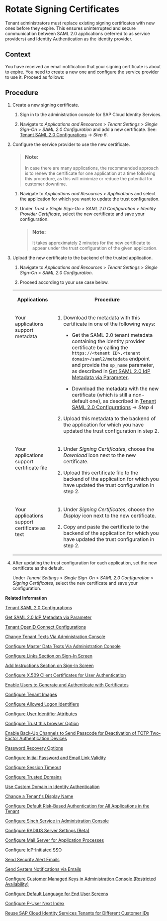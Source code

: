 <!-- loio6621ad5868a3429d8b79f0c3c188e585 -->

# Rotate Signing Certificates

Tenant administrators must replace existing signing certificates with new ones before they expire. This ensures uninterrupted and secure communication between SAML 2.0 applications \(referred to as service providers\) and Identity Authentication as the identity provider.



## Context

You have received an email notification that your signing certificate is about to expire. You need to create a new one and configure the service provider to use it. Proceed as follows:



## Procedure

1.  Create a new signing certificate.

    1.  Sign in to the administration console for SAP Cloud Identity Services.

    2.  Navigate to *Applications and Resources* \> *Tenant Settings* \> *Single Sign-On* \> *SAML 2.0 Configuration* and add a new certificate. See: [Tenant SAML 2.0 Configurations](tenant-saml-2-0-configurations-e81a19b.md) → *Step 6*.


2.  Configure the service provider to use the new certificate.

    > ### Note:  
    > In case there are many applications, the recommended approach is to renew the certificate for one application at a time following this procedure, as this will minimize or reduce the potential for customer downtime.

    1.  Navigate to *Applications and Resources* \> *Applications* and select the application for which you want to update the trust configuration.

    2.  Under *Trust* \> *Single Sign-On* \> *SAML 2.0 Configuration* \> *Identity Provider Certificate*, select the new certificate and save your configuration.

        > ### Note:  
        > It takes approximately 2 minutes for the new certificate to appear under the trust configuration of the given application.


3.  Upload the new certificate to the backend of the trusted application.

    1.  Navigate to *Applications and Resources* \> *Tenant Settings* \> *Single Sign-On* \> *SAML 2.0 Configuration*.

    2.  Proceed according to your use case below.



    <table>
    <tr>
    <th valign="top">

    Applications
    
    </th>
    <th valign="top">

    Procedure
    
    </th>
    </tr>
    <tr>
    <td valign="top">
    
    Your applications support metadata
    
    </td>
    <td valign="top">
    
    1.  Download the metadata with this certificate in one of the following ways:

        -   Get the SAML 2.0 tenant metadata containing the identity provider certificate by calling the `https://<tenant ID>.<tenant domain>/saml2/metadata` endpoint and provide the `sp_name` parameter, as described in [Get SAML 2.0 IdP Metadata via Parameter](get-saml-2-0-idp-metadata-via-parameter-2c76690.md).

        -   Download the metadata with the new certificate \(which is still a non-default one\), as described in [Tenant SAML 2.0 Configurations](tenant-saml-2-0-configurations-e81a19b.md) → *Step 4*


    2.  Upload this metadata to the backend of the application for which you have updated the trust configuration in step 2.



    
    </td>
    </tr>
    <tr>
    <td valign="top">
    
    Your applications support certificate file
    
    </td>
    <td valign="top">
    
    1.  Under *Signing Certificates*, choose the *Download* icon next to the new certificate.

    2.  Upload this certificate file to the backend of the application for which you have updated the trust configuration in step 2.



    
    </td>
    </tr>
    <tr>
    <td valign="top">
    
    Your applications support certificate as text
    
    </td>
    <td valign="top">
    
    1.  Under *Signing Certificates*, choose the *Display* icon next to the new certificate.

    2.  Copy and paste the certificate to the backend of the application for which you have updated the trust configuration in step 2.



    
    </td>
    </tr>
    </table>
    
4.  After updating the trust configuration for each application, set the new certificate as the default.

    Under *Tenant Settings* \> *Single Sign-On* \> *SAML 2.0 Configuration* \> *Signing Certificates*, select the new certificate and save your configuration.


**Related Information**  


[Tenant SAML 2.0 Configurations](tenant-saml-2-0-configurations-e81a19b.md "You as a tenant administrator can view and download the tenant SAML 2.0 metadata. You can also change the name format and update your certificate used by the identity provider to digitally sign the messages for the applications.")

[Get SAML 2.0 IdP Metadata via Parameter](get-saml-2-0-idp-metadata-via-parameter-2c76690.md "Tenant administrator can get the SAML 2.0 metadata via specific parameters.")

[Tenant OpenID Connect Configurations](tenant-openid-connect-configurations-3d6abcc.md "You as a tenant administrator can view and configure the tenant OpenID Connect configurations.")

[Change Tenant Texts Via Administration Console](change-tenant-texts-via-administration-console-c24b1d0.md "The change tenant texts option can be used to change the predefined texts and messages for end-user screens available per tenant in Identity Authentication via the administration console.")

[Configure Master Data Texts Via Administration Console](configure-master-data-texts-via-administration-console-c068ac9.md "The master data texts option can be used to configure the predefined master data for each resource in Identity Authentication via the administration console.")

[Configure Links Section on Sign-In Screen](configure-links-section-on-sign-in-screen-060c032.md "You can configure links to appear on the sign-in screen of your applications.")

[Add Instructions Section on Sign-In Screen](add-instructions-section-on-sign-in-screen-c9e717e.md "You can customize the sign-in screen of the Horizon theme with instructions for the user.")

[Configure X.509 Client Certificates for User Authentication](configure-x-509-client-certificates-for-user-authentication-52c7dcb.md "Tenant administrators can configure X.509 client certificates for user authentication as an alternative to authenticating with a user name and a password.")

[Enable Users to Generate and Authenticate with Certificates](enable-users-to-generate-and-authenticate-with-certificates-4cf818a.md "Allow users to generate and authenticate with certificates.")

[Configure Tenant Images](configure-tenant-images-8742046.md "You can configure a custom global logo and, or a background image on the forms for sign-in in, registration, upgrade, password update, and account activation for all applications in a tenant. You can also set a favicon for tenant.")

[Configure Allowed Logon Identifiers](configure-allowed-logon-identifiers-3adf1ff.md "Tenant administrators can choose the allowed logon identifiers for the users.")

[Configure User Identifier Attributes](configure-user-identifier-attributes-8b9fa88.md "Tenant administrators can configure user identifier attributes as required and unique for the tenant.")

[Configure Trust this browser Option](configure-trust-this-browser-option-5b8377e.md "Tenant administrator can set the number of days for which the users won't get prompted for second-factor authentication, if they sign in from the same browser.")

[Enable Back-Up Channels to Send Passcode for Deactivation of TOTP Two-Factor Authentication Devices](enable-back-up-channels-to-send-passcode-for-deactivation-of-totp-two-factor-authenticati-782935e.md "Tenant administrator can configure back-up channels to send TOTP deactivation passcodes to the user.")

[Password Recovery Options](password-recovery-options-777cee1.md "Enable users to reset their password via security questions, PIN code, or email link.")

[Configure Initial Password and Email Link Validity](configure-initial-password-and-email-link-validity-f8093f4.md "As a tenant administrator, you can configure the validity of the initial password and link sent to a user in the various application processes.")

[Configure Session Timeout](configure-session-timeout-5ca23e4.md "As a tenant administrator, you can configure when the session, created at the Identity Authentication tenant, expires.")

[Configure Trusted Domains](configure-trusted-domains-08fa1fe.md "Service providers that delegate authentication to Identity Authentication can protect their applications when using embedded frames, also called overlays, or when allowing user self-registration.")

[Use Custom Domain in Identity Authentication](use-custom-domain-in-identity-authentication-c4db840.md "Identity Authentication allows you to use a custom domain that is different from the default ones (<tenant ID>.accounts.ondemand.com or <tenant ID>.accounts.cloud.sap) - for example www.mytenant.com.")

[Change a Tenant's Display Name](change-a-tenant-s-display-name-a513c91.md "You can configure the tenant's name from the administration console for SAP Cloud Identity Services.")

[Configure Default Risk-Based Authentication for All Applications in the Tenant](configure-default-risk-based-authentication-for-all-applications-in-the-tenant-1aab51a.md#loio1aab51ae62b94f79b4c6dac7a00857c2 "You can define rules for authentication according to different risk factors and apply actions like Allow, Deny, and Two-Factor Authentication for all applications in a tenant.")

[Configure Sinch Service in Administration Console](configure-sinch-service-in-administration-console-3fdc9e1.md "Configure Sinch Service to enable Phone Verification via SMS or SMS Two-Factor Authentication in the administration console.")

[Configure RADIUS Server Settings \(Beta\)](configure-radius-server-settings-beta-03043ae.md "Configure Remote Authentication Dial-In User Service (RADIUS) server settings in the administration console for SAP Cloud Identity Services.")

[Configure Mail Server for Application Processes](configure-mail-server-for-application-processes-ccc7ba1.md "Configure mail server for the emails sent to the end users in the different application processes.")

[Configure IdP-Initiated SSO](configure-idp-initiated-sso-5d59caa.md)

[Send Security Alert Emails](send-security-alert-emails-c977464.md "Send security alert emails to end-users or administrators when changes in their accounts are made.")

[Send System Notifications via Emails](send-system-notifications-via-emails-aa04a8b.md "You can configure the administration console to send emails with information about expiring certificates, system notifications, new administrators, and new applications to specific email addresses or to the emails of all administrators.")

[Configure Customer Managed Keys in Administration Console \(Restricted Availability\)](configure-customer-managed-keys-in-administration-console-restricted-availability-fe6e30c.md "")

[Configure Default Language for End User Screens](configure-default-language-for-end-user-screens-2cb73c3.md "Select the language that the end user screen uses if the language of the browser isn’t in the list of supported languages.")

[Configure P-User Next Index](configure-p-user-next-index-045bb1c.md "Set the value for the P-user next index.")

[Reuse SAP Cloud Identity Services Tenants for Different Customer IDs](reuse-sap-cloud-identity-services-tenants-for-different-customer-ids-ebd0258.md "You as a tenant administrator can reuse an existing tenant for configurations and automated subscriptions.")

